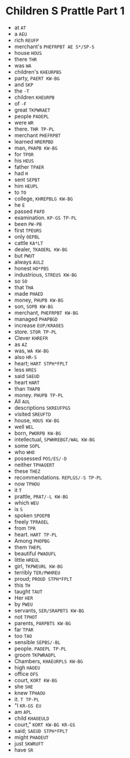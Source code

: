 # Children S Prattle Part 1

* at `AT`
* a `AEU`
* rich `REUFP`
* merchant's `PHEFRPBT AE S*/SP-S`
* house `HOUS`
* there `THR`
* was `WA`
* children's `KHEURPBS`
* party, `PAERT KW-BG`
* and `SKP`
* the `-T`
* children `KHEURPB`
* of `-F`
* great `TKPWRAET`
* people `PAOEPL`
* were `WR`
* there. `THR TP-PL`
* merchant `PHEFRPBT`
* learned `HRERPBD`
* man, `PHAPB KW-BG`
* for `TPOR`
* his `HEUS`
* father `TPAER`
* had `H`
* sent `SEPBT`
* him `HEUPL`
* to `TO`
* college, `KHREPBLG KW-BG`
* he `E`
* passed `PAFD`
* examination. `KP-GS TP-PL`
* been `PW-PB`
* first `TPEURS`
* only `OEPBL`
* cattle `KA*LT`
* dealer, `TKAOERL KW-BG`
* but `PWUT`
* always `AULZ`
* honest `HO*PBS`
* industrious, `STREUS KW-BG`
* so `SO`
* that `THA`
* made `PHAED`
* money, `PHUPB KW-BG`
* son, `SOPB KW-BG`
* merchant, `PHEFRPBT KW-BG`
* managed `PHAPBGD`
* increase `EUP/KRAOES`
* store. `STOR TP-PL`
* Clever `KHREFR`
* as `AZ`
* was, `WA KW-BG`
* also `HR-S`
* heart; `HART STPH*FPLT`
* less `HRES`
* said `SAEUD`
* heart `HART`
* than `THAPB`
* money. `PHUPB TP-PL`
* All `AUL`
* descriptions `SKREUFPGS`
* visited `SREUFTD`
* house, `HOUS KW-BG`
* well `WEL`
* born, `PWORPB KW-BG`
* intellectual, `SPWHREBGT/WAL KW-BG`
* some `SOPL`
* who `WHO`
* possessed `POS/ES/-D`
* neither `TPHAOERT`
* these `THEZ`
* recommendations. `REPLGS/-S TP-PL`
* now `TPHOU`
* it `T`
* prattle, `PRAT/-L KW-BG`
* which `WEU`
* is `S`
* spoken `SPOEPB`
* freely `TPRAOEL`
* from `TPR`
* heart. `HART TP-PL`
* Among `PHOPBG`
* them `THEPL`
* beautiful `PWAOUFL`
* little `HREUL`
* girl, `TKPWEURL KW-BG`
* terribly `TER/PWHREU`
* proud; `PROUD STPH*FPLT`
* this `TH`
* taught `TAUT`
* Her `HER`
* by `PWEU`
* servants, `SER/SRAPBTS KW-BG`
* not `TPHOT`
* parents, `PARPBTS KW-BG`
* far `TPAR`
* too `TAO`
* sensible `SEPBS/-BL`
* people. `PAOEPL TP-PL`
* groom `TKPWRAOPL`
* Chambers, `KHAEURPLS KW-BG`
* high `HAOEU`
* office `OFS`
* court, `KORT KW-BG`
* she `SHE`
* knew `TPHAOU`
* it. `T TP-PL`
* "I `KR-GS EU`
* am `APL`
* child `KHAOEULD`
* court," `KORT KW-BG KR-GS`
* said; `SAEUD STPH*FPLT`
* might `PHAOEUT`
* just `SKWRUFT`
* have `SR`
